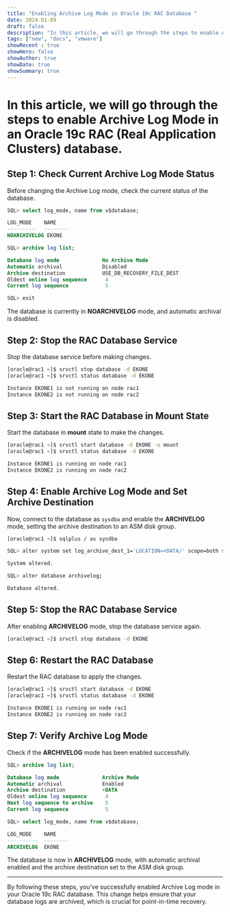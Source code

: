 ```yaml
---
title: "Enabling Archive Log Mode in Oracle 19c RAC Database "
date: 2024-01-09
draft: false
description: "In this article, we will go through the steps to enable Archive Log Mode in an Oracle 19c RAC (Real Application Clusters) database."
tags: ["new", "docs", "vmware"]
showRecent : true
showHero: false
showAuthor: true
showDate: true
showSummary: true
---
```



# In this article, we will go through the steps to enable Archive Log Mode in an Oracle 19c RAC (Real Application Clusters) database.

## Step 1: Check Current Archive Log Mode Status

Before changing the Archive Log mode, check the current status of the database.

```sql
SQL> select log_mode, name from v$database;

LOG_MODE    NAME
----------  --------
NOARCHIVELOG EKONE

SQL> archive log list;

Database log mode              No Archive Mode
Automatic archival             Disabled
Archive destination            USE_DB_RECOVERY_FILE_DEST
Oldest online log sequence      4
Current log sequence            5

SQL> exit
```

The database is currently in **NOARCHIVELOG** mode, and automatic archival is disabled.

## Step 2: Stop the RAC Database Service

Stop the database service before making changes.

```bash
[oracle@rac1 ~]$ srvctl stop database -d EKONE
[oracle@rac1 ~]$ srvctl status database -d EKONE

Instance EKONE1 is not running on node rac1
Instance EKONE2 is not running on node rac2
```

## Step 3: Start the RAC Database in Mount State

Start the database in **mount** state to make the changes.

```bash
[oracle@rac1 ~]$ srvctl start database -d EKONE -o mount
[oracle@rac1 ~]$ srvctl status database -d EKONE

Instance EKONE1 is running on node rac1
Instance EKONE2 is running on node rac2
```

## Step 4: Enable Archive Log Mode and Set Archive Destination

Now, connect to the database as `sysdba` and enable the **ARCHIVELOG** mode, setting the archive destination to an ASM disk group.

```bash
[oracle@rac1 ~]$ sqlplus / as sysdba

SQL> alter system set log_archive_dest_1='LOCATION=+DATA/' scope=both sid='*';

System altered.

SQL> alter database archivelog;

Database altered.
```

## Step 5: Stop the RAC Database Service

After enabling **ARCHIVELOG** mode, stop the database service again.

```bash
[oracle@rac1 ~]$ srvctl stop database -d EKONE
```

## Step 6: Restart the RAC Database

Restart the RAC database to apply the changes.

```bash
[oracle@rac1 ~]$ srvctl start database -d EKONE
[oracle@rac1 ~]$ srvctl status database -d EKONE

Instance EKONE1 is running on node rac1
Instance EKONE2 is running on node rac2
```

## Step 7: Verify Archive Log Mode

Check if the **ARCHIVELOG** mode has been enabled successfully.

```sql
SQL> archive log list;

Database log mode              Archive Mode
Automatic archival             Enabled
Archive destination            +DATA
Oldest online log sequence      4
Next log sequence to archive    5
Current log sequence            5

SQL> select log_mode, name from v$database;

LOG_MODE    NAME
----------  --------
ARCHIVELOG  EKONE
```

The database is now in **ARCHIVELOG** mode, with automatic archival enabled and the archive destination set to the ASM disk group.

---

By following these steps, you've successfully enabled Archive Log mode in your Oracle 19c RAC database. This change helps ensure that your database logs are archived, which is crucial for point-in-time recovery.